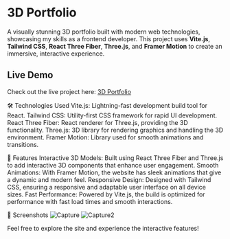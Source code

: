 # 3D Portfolio

A visually stunning 3D portfolio built with modern web technologies, showcasing my skills as a frontend developer. This project uses **Vite.js**, **Tailwind CSS**, **React Three Fiber**, **Three.js**, and **Framer Motion** to create an immersive, interactive experience.

## Live Demo

Check out the live project here: [3D Portfolio](https://toema04.github.io/React-3D/)

🛠️ Technologies Used
Vite.js: Lightning-fast development build tool for React.
Tailwind CSS: Utility-first CSS framework for rapid UI development.
React Three Fiber: React renderer for Three.js, providing the 3D functionality.
Three.js: 3D library for rendering graphics and handling the 3D environment.
Framer Motion: Library used for smooth animations and transitions.

🚀 Features
Interactive 3D Models: Built using React Three Fiber and Three.js to add interactive 3D components that enhance user engagement.
Smooth Animations: With Framer Motion, the website has sleek animations that give a dynamic and modern feel.
Responsive Design: Designed with Tailwind CSS, ensuring a responsive and adaptable user interface on all device sizes.
Fast Performance: Powered by Vite.js, the build is optimized for performance with fast load times and smooth interactions.

📸 Screenshots
![Capture](https://github.com/user-attachments/assets/266f2a36-838c-4ec5-a275-b3aa588b9483)
![Capture2](https://github.com/user-attachments/assets/0601ef30-0e39-4a73-ab0d-f6f20d9ee8c2)


Feel free to explore the site and experience the interactive features!
